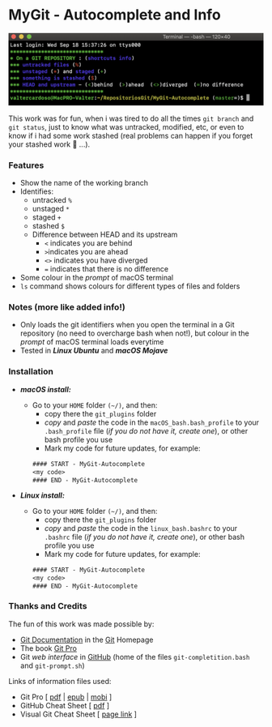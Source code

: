 
# MyGit - Autocomplete and Info
![MyGit - Autocomplete and Info Banner](otherFiles/bashBanner.png)

This work was for fun, when i was tired to do all the times `git branch` and `git status`, just to know what was untracked, modified, etc, or even to know if i had some work stashed (real problems can happen if you forget your stashed work :grimacing: ...).



### Features
- Show the name of the working branch
- Identifies:
    - untracked `%`
    - unstaged `*`
    - staged `+`
    - stashed `$`
    - Difference between HEAD and its upstream
        - `<` indicates you are behind
        - `>`indicates you are ahead
        - `<>` indicates you have diverged
        - `=` indicates that there is no difference
- Some colour in the *prompt* of macOS terminal
- `ls` command shows colours for different types of files and folders

### Notes (more like added info!)
- Only loads the git identifiers when you open the terminal in a Git repository (no need to overcharge bash when not!), but colour in the *prompt* of macOS terminal loads everytime
- Tested in ***Linux Ubuntu*** and ***macOS Mojave***

### Installation
- ***macOS install:***
    - Go to your `HOME` folder `(~/)`, and then:
        - copy there the `git_plugins` folder
        - *copy* and *paste* the code in the `macOS_bash.bash_profile` to your `.bash_profile` file (*if you do not have it, create one*), or other bash profile you use
        - Mark my code for future updates, for example:
        ```shell
        #### START - MyGit-Autocomplete
        <my code>
        #### END - MyGit-Autocomplete
        ```

- ***Linux install:***
    - Go to your `HOME` folder `(~/)`, and then:
        - copy there the `git_plugins` folder
        - *copy* and *paste* the code in the `linux_bash.bashrc` to your `.bashrc` file (*if you do not have it, create one*), or other bash profile you use
        - Mark my code for future updates, for example:
        ```shell
        #### START - MyGit-Autocomplete
        <my code>
        #### END - MyGit-Autocomplete
        ```

### Thanks and Credits
The fun of this work was made possible by:
- [Git Documentation](https://git-scm.com/doc) in the [Git](https://git-scm.com) Homepage
- The book [Git Pro](https://git-scm.com/book/en/v2)
- Git *web interface* in [GitHub](https://github.com/git/git) (home of the files `git-completition.bash` and `git-prompt.sh`)

Links of information files used:

- Git Pro [ [pdf](https://github.com/progit/progit2/releases/download/2.1.164/progit.pdf) | [epub](https://github.com/progit/progit2/releases/download/2.1.164/progit.epub) | [mobi](https://github.com/progit/progit2/releases/download/2.1.164/progit.mobi) ]
- GitHub Cheat Sheet [ [pdf](https://github.github.com/training-kit/downloads/github-git-cheat-sheet.pdf) ]
- Visual Git Cheat Sheet [ [page link](http://ndpsoftware.com/git-cheatsheet.html) ]
